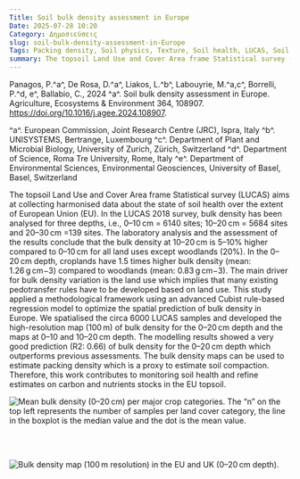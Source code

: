 ```yaml
---
Title: Soil bulk density assessment in Europe
Date: 2025-07-28 10:20
Category: Δημοσιεύσεις
slug: soil-bulk-density-assessment-in-Europe
Tags: Packing density, Soil physics, Texture, Soil health, LUCAS, Soil compaction
summary: The topsoil Land Use and Cover Area frame Statistical survey (LUCAS) aims at collecting harmonised data about the state of soil health over the extent of European Union (EU). In the LUCAS 2018 survey, bulk density has been analysed for three depths, i.e., 0–10 cm = 6140 sites; 10–20 cm = 5684 sites and 20–30 cm =139 sites. The laboratory analysis and the assessment of the results conclude that the bulk density at 10–20 cm is 5–10% higher compared to 0–10 cm for all land uses except woodlands (20%).
---
```


Panagos, P.^a^, De Rosa, D.^a^, Liakos, L.^b^, Labouyrie, M.^a,c^, Borrelli, P.^d, e^, Ballabio, C., 2024 ^a^. Soil bulk density assessment in Europe. Agriculture, Ecosystems & Environment 364, 108907. <https://doi.org/10.1016/j.agee.2024.108907>.


^a^. European Commission, Joint Research Centre (JRC), Ispra, Italy
^b^. UNISYSTEMS, Bertrange, Luxembourg
^c^. Department of Plant and Microbial Biology, University of Zurich, Zürich, Switzerland
^d^. Department of Science, Roma Tre University, Rome, Italy
^e^. Department of Environmental Sciences, Environmental Geosciences, University of Basel, Basel, Switzerland

The topsoil Land Use and Cover Area frame Statistical survey (LUCAS) aims at collecting harmonised data about the state of soil health over the extent of European Union (EU). In the LUCAS 2018 survey, bulk density has been analysed for three depths, i.e., 0–10 cm = 6140 sites; 10–20 cm = 5684 sites and 20–30 cm =139 sites. The laboratory analysis and the assessment of the results conclude that the bulk density at 10–20 cm is 5–10% higher compared to 0–10 cm for all land uses except woodlands (20%). In the 0–20 cm depth, croplands have 1.5 times higher bulk density (mean: 1.26 g cm−3) compared to woodlands (mean: 0.83 g cm−3). The main driver for bulk density variation is the land use which implies that many existing pedotransfer rules have to be developed based on land use. This study applied a methodological framework using an advanced Cubist rule-based regression model to optimize the spatial prediction of bulk density in Europe. We spatialised the circa 6000 LUCAS samples and developed the high-resolution map (100 m) of bulk density for the 0–20 cm depth and the maps at 0–10 and 10–20 cm depth. The modelling results showed a very good prediction (R2: 0.66) of bulk density for the 0–20 cm depth which outperforms previous assessments. The bulk density maps can be used to estimate packing density which is a proxy to estimate soil compaction. Therefore, this work contributes to monitoring soil health and refine estimates on carbon and nutrients stocks in the EU topsoil.



![Mean bulk density (0–20 cm) per major crop categories. The “n” on the top left represents the number of samples per land cover category, the line in the boxplot is the median value and the dot is the mean value.]({static}images/1-s2.0-S0167880924000252-gr5.jpg)

<br/><br/> 

![Bulk density map (100 m resolution) in the EU and UK (0–20 cm depth).]({static}images/1-s2.0-S0167880924000252-gr6.jpg)


